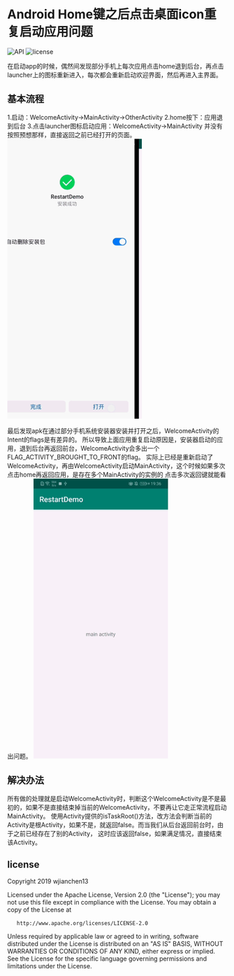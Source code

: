 # Android Home键之后点击桌面icon重复启动应用问题
![API](https://img.shields.io/badge/API-15%2B-green) ![license](https://img.shields.io/badge/License-Apache%202.0-blue)

在启动app的时候，偶然间发现部分手机上每次应用点击home退到后台，再点击launcher上的图标重新进入，每次都会重新启动欢迎界面，然后再进入主界面。
## 基本流程
  1.启动：WelcomeActivity->MainActivity->OtherActivity
  2.home按下：应用退到后台
  3.点击launcher图标启动应用：WelcomeActivity->MainActivity
并没有按照预想那样，直接返回之前已经打开的页面。
![image1](./docs/images/image1.gif)

最后发现apk在通过部分手机系统安装器安装并打开之后，WelcomeActivity的Intent的flags是有差异的。
所以导致上面应用重复启动原因是，安装器启动的应用，退到后台再返回前台，WelcomeActivity会多出一个FLAG_ACTIVITY_BROUGHT_TO_FRONT的flag。
实际上已经是重新启动了WelcomeActivity，再由WelcomeActivity启动MainActivity，这个时候如果多次点击home再返回应用，是存在多个MainActivity的实例的
点击多次返回键就能看出问题。
![image1](./docs/images/image2.gif)

## 解决办法
所有做的处理就是启动WelcomeActivity时，判断这个WelcomeActivity是不是最初的，如果不是直接结束掉当前的WelcomeActivity，不要再让它走正常流程启动MainActivity。
使用Activity提供的isTaskRoot()方法，改方法会判断当前的Activity是根Activity，如果不是，就返回false。而当我们从后台返回前台时，由于之前已经存在了别的Activity，
这时应该返回false，如果满足情况，直接结束该Activity。

## license

   Copyright 2019 wjianchen13

   Licensed under the Apache License, Version 2.0 (the "License");
   you may not use this file except in compliance with the License.
   You may obtain a copy of the License at

       http://www.apache.org/licenses/LICENSE-2.0

   Unless required by applicable law or agreed to in writing, software
   distributed under the License is distributed on an "AS IS" BASIS,
   WITHOUT WARRANTIES OR CONDITIONS OF ANY KIND, either express or implied.
   See the License for the specific language governing permissions and
   limitations under the License.